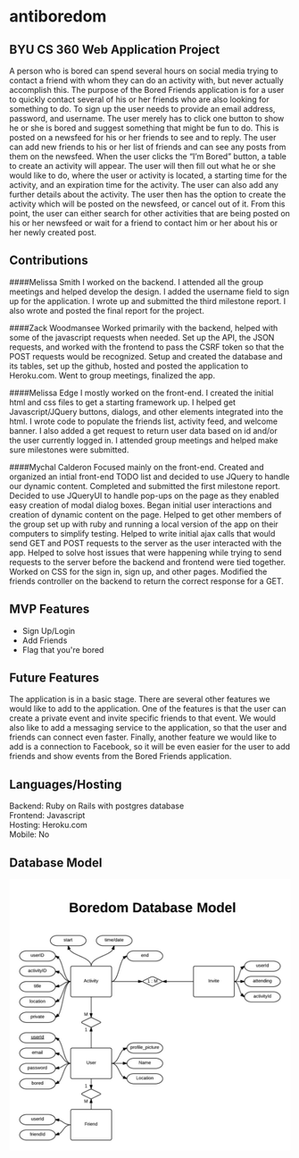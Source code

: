 antiboredom
===========

BYU CS 360 Web Application Project
----------------------------------

A person who is bored can spend several hours on social media trying to contact a friend with whom they can do an activity with, but never actually accomplish this. The purpose of the Bored Friends application is for a user to quickly contact several of his or her friends who are also looking for something to do.  To sign up the user needs to provide an email address, password, and username. The user merely has to click one button to show he or she is bored and suggest something that might be fun to do. This is posted on a newsfeed for his or her friends to see and to reply. The user can add new friends to his or her list of friends and can see any posts from them on the newsfeed. When the user clicks the “I’m Bored” button, a table to create an activity will appear. The user will then fill out what he or she would like to do, where the user or activity is located, a starting time for the activity, and an expiration time for the activity. The user can also add any further details about the activity. The user then has the option to create the activity which will be posted on the newsfeed, or cancel out of it. From this point, the user can either search for other activities that are being posted on his or her newsfeed or wait for a friend to contact him or her about his or her newly created post.

Contributions
------------


####Melissa Smith
I worked on the backend. I attended all the group meetings and helped develop the design. I added the username field to sign up for the application. I wrote up and submitted the third milestone report. I also wrote and posted the final report for the project.

####Zack Woodmansee
Worked primarily with the backend, helped with some of the javascript requests
when needed. Set up the API, the JSON requests, and worked with the frontend to pass the
CSRF token so that the POST requests would be recognized. Setup and created the database and 
its tables, set up the github, hosted and posted the application to Heroku.com. Went to group
meetings, finalized the app.

####Melissa Edge
I mostly worked on the front-end. I created the initial html and css files to get a 
starting framework up. I helped get Javascript/JQuery buttons, dialogs, and other elements 
integrated into the html. I wrote code to populate the friends list, activity feed, and 
welcome banner. I also added a get request to return user data based on id and/or the user 
currently logged in. I attended group meetings and helped make sure milestones were 
submitted.

####Mychal Calderon
Focused mainly on the front-end. Created and organized an intial front-end TODO list
and decided to use JQuery to handle our dynamic content. Completed and submitted the first
milestone report. Decided to use JQueryUI to handle pop-ups on the page as they enabled easy
creation of modal dialog boxes. Began initial user interactions and creation of dynamic content
on the page. Helped to get other members of the group set up with ruby and running a local
version of the app on their computers to simplify testing. Helped to write initial ajax calls
that would send GET and POST requests to the server as the user interacted with the app. Helped to
solve host issues that were happening while trying to send requests to the server before the backend
and frontend were tied together. Worked on CSS for the sign in, sign up, and other pages. Modified the
friends controller on the backend to return the correct response for a GET.

MVP Features
------------
<ul>
<li>Sign Up/Login</li>
<li>Add Friends</li>
<li>Flag that you're bored</li>
</ul>

Future Features
---------------
The application is in a basic stage. There are several other features we would like to add to the application. One of the features is that the user can create a private event and invite specific friends to that event. We would also like to add a messaging service to the application, so that the user and friends can connect even faster. Finally, another feature we would like to add is a connection to Facebook, so it will be even easier for the user to add friends and show events from the Bored Friends application.

Languages/Hosting
-----------------
Backend: Ruby on Rails with postgres database<br/>
Frontend: Javascript<br/>
Hosting: Heroku.com<br/>
Mobile: No<br/>

Database Model
--------------
![Database Model](/app/assets/images/dbmodel.png?raw=true)
